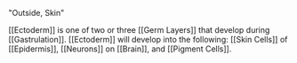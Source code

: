 "Outside, Skin"

[[Ectoderm]] is one of two or three [[Germ Layers]] that develop during [[Gastrulation]]. [[Ectoderm]] will develop into the following: [[Skin Cells]] of [[Epidermis]], [[Neurons]] on [[Brain]], and [[Pigment Cells]].